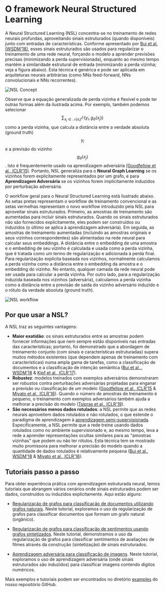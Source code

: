 # O framework Neural Structured Learning

A Neural Structured Learning (NSL) concentra-se no treinamento de redes neurais profundas, aproveitando sinais estruturados (quando disponíveis) junto com entradas de características. Conforme apresentado por [Bui et al. (WSDM'18)](https://research.google/pubs/pub46568.pdf), esses sinais estruturados são usados ​​para regularizar o treinamento de uma rede neural, forçando o modelo a aprender previsões precisas (minimizando a perda supervisionada), enquanto ao mesmo tempo mantém a similaridade estrutural de entrada (minimizando a perda vizinha; veja a figura abaixo). Esta técnica é genérica e pode ser aplicada em arquiteturas neurais arbitrárias (como NNs feed-forward, NNs convolucionais e NNs recorrentes).

![NSL Concept](https://github.com/tensorflow/docs-l10n/blob/master/site/pt-br/neural_structured_learning/images/nlink_figure.png?raw=true)

Observe que a equação generalizada de perda vizinha é flexível e pode ter outras formas além da ilustrada acima. Por exemplo, também podemos selecionar $$\sum_{x_j \in \mathcal{N}(x_i)}\mathcal{E}(y_i,g_\theta(x_j))$$ como a perda vizinha, que calcula a distância entre a verdade absoluta (ground truth) $$y_i$$ e a previsão do vizinho $$g_\theta(x_j)$$. Isto é frequentemente usado na aprendizagem adversária [(Goodfellow et al., ICLR'15)](https://arxiv.org/pdf/1412.6572.pdf). Portanto, NSL generaliza para o **Neural Graph Learning** se os vizinhos forem explicitamente representados por um grafo, e para **Aprendizagem Adversária** se os vizinhos forem implicitamente induzidos por perturbação adversária.

O workflow geral para o Neural Structured Learning está ilustrado abaixo. As setas pretas representam o workflow de treinamento convencional e as setas vermelhas representam o novo workflow introduzido pela NSL para aproveitar sinais estruturados. Primeiro, as amostras de treinamento são aumentadas para incluir sinais estruturados. Quando os sinais estruturados não são fornecidos explicitamente, eles podem ser construídos ou induzidos (o último se aplica à aprendizagem adversária). Em seguida, as amostras de treinamento aumentadas (incluindo as amostras originais e seus vizinhos correspondentes) são alimentadas na rede neural para calcular seus embeddings. A distância entre o embedding de uma amostra e o embedding de seu vizinho é calculada e usada como a perda vizinha, que é tratada como um termo de regularização e adicionada à perda final. Para regularização explícita baseada nos vizinhos, normalmente calculamos a perda vizinha como a distância entre o embedding da amostra e o embedding do vizinho. No entanto, qualquer camada da rede neural pode ser usada para calcular a perda vizinha. Por outro lado, para a regularização induzida baseada nos vizinhos (adversária), calculamos a perda vizinha como a distância entre a previsão de saída do vizinho adversário induzido e o rótulo da verdade absoluta (ground truth).

![NSL workflow](https://github.com/tensorflow/docs-l10n/blob/master/site/pt-br/neural_structured_learning/images/workflow_overview.png?raw=true)

## Por que usar a NSL?

A NSL traz as seguintes vantagens:

- **Maior exatidão**: os sinais estruturados entre as amostras podem fornecer informações que nem sempre estão disponíveis nas entradas das características; portanto, foi demonstrado que a abordagem de treinamento conjunto (com sinais e características estruturadas) supera muitos métodos existentes (que dependem apenas de treinamento com características) numa ampla gama de tarefas, como a classificação de documentos e a classificação de intenção semântica ([Bui et al ., WSDM'18](https://research.google/pubs/pub46568.pdf) &amp; [Kipf et al., ICLR'17](https://arxiv.org/pdf/1609.02907.pdf)).
- **Robustez**: modelos treinados com exemplos adversários demonstraram ser robustos contra perturbações adversárias projetadas para enganar a previsão ou classificação de um modelo ([Goodfellow et al., ICLR'15](https://arxiv.org/pdf/1412.6572.pdf) &amp; [Miyato et al., ICLR'16](https://arxiv.org/pdf/1704.03976.pdf)). Quando o número de amostras de treinamento é pequeno, o treinamento com exemplos adversários também ajuda a melhorar a precisão do modelo ([Tsipras et al., ICLR'19](https://arxiv.org/pdf/1805.12152.pdf)).
- **São necessários menos dados rotulados**: a NSL permite que as redes neurais aproveitem dados rotulados e não rotulados, o que estende o paradigma de aprendizagem à [aprendizagem semi-supervisionada](https://en.wikipedia.org/wiki/Semi-supervised_learning). Especificamente, a NSL permite que a rede treine usando dados rotulados como no ambiente supervisionado e, ao mesmo tempo, leva a rede a aprender representações ocultas similares para as "amostras vizinhas" que podem ou não ter rótulos. Esta técnica tem se mostrado muito promissora para melhorar a precisão do modelo quando a quantidade de dados rotulados é relativamente pequena ([Bui et al., WSDM'18](https://research.google/pubs/pub46568.pdf) &amp; [Miyato et al., ICLR'16](https://arxiv.org/pdf/1704.03976.pdf)).

## Tutoriais passo a passo

Para obter experiência prática com aprendizagem estruturada neural, temos tutoriais que abrangem vários cenários onde sinais estruturados podem ser dados, construídos ou induzidos explicitamente. Aqui estão alguns:

- [Regularização de grafos para classificação de documentos utilizando grafos naturais](tutorials/graph_keras_mlp_cora.ipynb). Neste tutorial, exploramos o uso da regularização de grafos para classificar documentos que formam um grafo natural (orgânico).

- [Regularização de grafos para classificação de sentimentos usando grafos sintetizados](tutorials/graph_keras_lstm_imdb.ipynb). Neste tutorial, demonstramos o uso da regularização de grafos para classificar sentimentos de avaliações de filmes através da construção (sintetização) de sinais estruturados.

- [Aprendizagem adversária para classificação de imagens](tutorials/adversarial_keras_cnn_mnist.ipynb). Neste tutorial, exploramos o uso de aprendizagem adversária (onde sinais estruturados são induzidos) para classificar imagens contendo dígitos numéricos.

Mais exemplos e tutoriais podem ser encontrados no diretório [examples](https://github.com/tensorflow/neural-structured-learning/tree/master/neural_structured_learning/examples) do nosso repositório GitHub.
